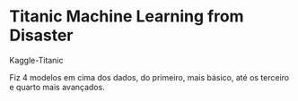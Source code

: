 # Titanic Machine Learning from Disaster
 Kaggle-Titanic

Fiz 4 modelos em cima dos dados, do primeiro, mais básico, até os terceiro e quarto mais avançados.
